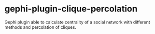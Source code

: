 # gephi-plugin-clique-percolation
Gephi plugin able to calculate centrality of a social network with different methods and percolation of cliques.
